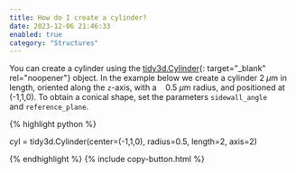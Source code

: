 ```yaml
---
title: How do I create a cylinder?
date: 2023-12-06 21:46:33
enabled: true
category: "Structures"
---
```

You can create a cylinder using the&nbsp;[tidy3d.Cylinder](https://docs.flexcompute.com/projects/tidy3d/en/latest/_autosummary/tidy3d.Cylinder.html){: target="_blank" rel="noopener"}&nbsp;object. In the example below we create a cylinder 2 $\mu$m in length, oriented along the `z`\-axis, with a&nbsp;&nbsp;&nbsp; 0.5 $\mu$m radius, and positioned at (-1,1,0). To obtain a conical shape, set the parameters&nbsp;`sidewall_angle` and&nbsp;`reference_plane`.&nbsp;

<div markdown class="code-snippet">{% highlight python %}

cyl = tidy3d.Cylinder(center=(-1,1,0), radius=0.5, length=2, axis=2)

{% endhighlight %}
{% include copy-button.html %}</div>
